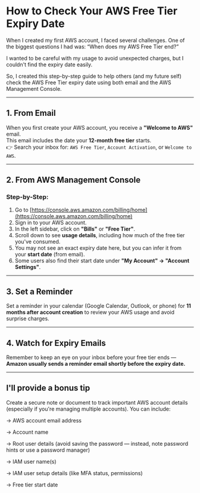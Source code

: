 # How to Check Your AWS Free Tier Expiry Date

When I created my first AWS account, I faced several challenges. One of the biggest questions I had was:
“When does my AWS Free Tier end?”

I wanted to be careful with my usage to avoid unexpected charges, but I couldn't find the expiry date easily.

So, I created this step-by-step guide to help others (and my future self) check the AWS Free Tier expiry date using both email and the AWS Management Console.


---

## 1. From Email

When you first create your AWS account, you receive a **"Welcome to AWS"** email.  
This email includes the date your **12-month free tier** starts.  
👉 Search your inbox for: `AWS Free Tier`, `Account Activation`, or `Welcome to AWS`.

---

## 2. From AWS Management Console

### Step-by-Step:

1. Go to [https://console.aws.amazon.com/billing/home](https://console.aws.amazon.com/billing/home)
2. Sign in to your AWS account.
3. In the left sidebar, click on **"Bills"** or **"Free Tier"**.
4. Scroll down to see **usage details**, including how much of the free tier you've consumed.
5. You may not see an exact expiry date here, but you can infer it from your **start date** (from email).
6. Some users also find their start date under **"My Account" → "Account Settings"**.

---

## 3. Set a Reminder

Set a reminder in your calendar (Google Calendar, Outlook, or phone) for **11 months after account creation** to review your AWS usage and avoid surprise charges.

---

## 4. Watch for Expiry Emails

Remember to keep an eye on your inbox before your free tier ends —  
**Amazon usually sends a reminder email shortly before the expiry date.**

---

## I'll provide a bonus tip

Create a secure note or document to track important AWS account details (especially if you're managing multiple accounts). You can include:

→ AWS account email address

→ Account name

→ Root user details (avoid saving the password — instead, note password hints or use a password manager)

→ IAM user name(s)

→ IAM user setup details (like MFA status, permissions)

→ Free tier start date

